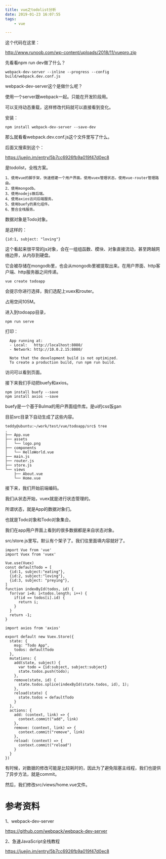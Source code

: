 ```yaml
---
title: vue之todolist分析
date: 2019-01-23 16:07:55
tags:
	- vue

---
```




这个代码在这里：

http://www.runoob.com/wp-content/uploads/2018/11/vuepro.zip

先看看npm run dev做了什么？

```
webpack-dev-server --inline --progress --config build/webpack.dev.conf.js
```



webpack-dev-server这个是做什么呢？

使用一个server跟webpack一起。只能在开发阶段用。

可以支持动态重载，这样修改代码就可以直接看到变化。

安装：

```
npm install webpack-dev-server --save-dev
```

那么就看看webpack.dev.conf.js这个文件里写了什么。



后面又搜索到这个：

https://juejin.im/entry/5b7cc6926fb9a019f47d0ec8

是todolist，全栈方案。

```
1、使用vue的脚手架，快速搭建一个用户界面。使用vuex管理状态，使用vue-router管理路由。
2、使用mongodb。
3、使用nodejs做后端。
4、使用axios访问后端服务。
5、使用buefy的美化组件。
6、整合全栈服务。
```

数据对象是Todo对象。

是这样的：

```
{id:1, subject: "loving"}
```

这个看起来很平常的js对象，会在一组组函数、模块、对象直接流动，甚至跨越网络边界，从内存到硬盘。

它会被存储在mongodb里，也会从mongodb里被提取出来。在用户界面、http客户端、http服务器之间传递。

```
vue create todoapp
```

会提示你进行选择，我们选配上vuex和router。

占用空间105M。

进入到todoapp目录，

```
npm run serve
```

打印：

```
  App running at:
  - Local:   http://localhost:8080/ 
  - Network: http://10.0.2.15:8080/

  Note that the development build is not optimized.
  To create a production build, run npm run build.
```

访问可以看到页面。

接下来我们手动把buefy和axios。

```
npm install buefy --save
npm install axios --save 
```

buefy是一个基于Bulma的用户界面组件库。是ui的css饭gan

目前src目录下自动生成了这些内容。

```
teddy@ubuntu:~/work/test/vue/todoapp/src$ tree
.
├── App.vue
├── assets
│   └── logo.png
├── components
│   └── HelloWorld.vue
├── main.js
├── router.js
├── store.js
└── views
    ├── About.vue
    └── Home.vue
```



接下来，我们开始前端编码。

我们从状态开始，vuex就是进行状态管理的。

所谓状态，就是App的数据对象们。

也就是Todo对象和Todo对象集合。

我们在app用户界面上看到的很多数据都是来自状态对象。

src/store.js里写。默认有个架子了。我们往里面填内容就好了。

```
import Vue from 'vue'
import Vuex from 'vuex'

Vue.use(Vuex)
const defaultTodo = [
  {id:1, subject:"eating"},
  {id:2, subject:"loving"},
  {id:3, subject: "preying"},
]
function indexById(todos, id) {
  for(var i=0; i<todos.length; i++) {
    if(id == todos[i].id) {
      return i;
    }
  }
  return -1;
}

import axios from 'axios'

export default new Vuex.Store({
  state: {
    msg: "Todo App",
    todos: defaultTodo
  },
  mutations: {
    add(state, subject) {
      var todo = {id:subject, subject:subject}
      state.todos.push(todo);
    },
    remove(state, id) {
      state.todos.splice(indexById(state.todos, id), 1);
    },
    reload(state) {
      state.todos = defaultTodo
    }
  },
  actions: {
    add: (context, link) => {
      context.commit("add", link)
    },
    remove: (context, link) => {
      context.commit("remove", link)
    },
    reload: (context) => {
      context.commit("reload")
    }
  }
})

```

有时候，对数据的修改可能是比较耗时的，因此为了避免阻塞主线程，我们也提供了异步方法，就是commit。

然后，我们修改src/views/home.vue文件。



# 参考资料

1、webpack-dev-server

https://github.com/webpack/webpack-dev-server

2、急速JavaScript全栈教程

https://juejin.im/entry/5b7cc6926fb9a019f47d0ec8